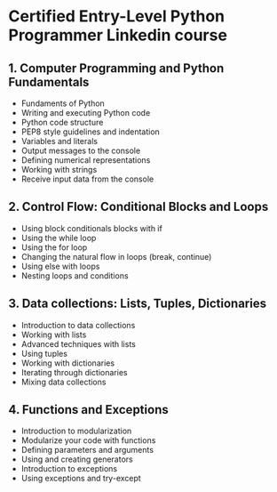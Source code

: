 # Certified Entry-Level Python Programmer Linkedin course

## 1. Computer Programming and Python Fundamentals

- Fundaments of Python
- Writing and executing Python code
- Python code structure
- PEP8 style guidelines and indentation
- Variables and literals
- Output messages to the console
- Defining numerical representations
- Working with strings
- Receive input data from the console

## 2. Control Flow: Conditional Blocks and Loops

- Using block conditionals blocks with if
- Using the while loop
- Using the for loop
- Changing the natural flow in loops (break, continue)
- Using else with loops
- Nesting loops and conditions

## 3. Data collections: Lists, Tuples, Dictionaries

- Introduction to data collections
- Working with lists
- Advanced techniques with lists
- Using tuples
- Working with dictionaries
- Iterating through dictionaries
- Mixing data collections

## 4. Functions and Exceptions

- Introduction to modularization
- Modularize your code with functions
- Defining parameters and arguments
- Using and creating generators
- Introduction to exceptions
- Using exceptions and try-except